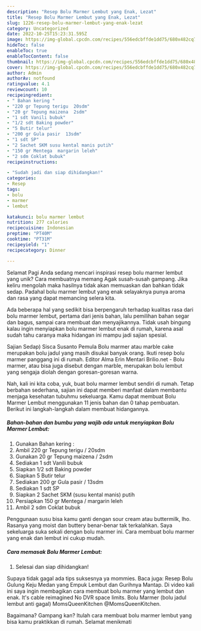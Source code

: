 ```yaml
---
description: "Resep Bolu Marmer Lembut yang Enak, Lezat"
title: "Resep Bolu Marmer Lembut yang Enak, Lezat"
slug: 1226-resep-bolu-marmer-lembut-yang-enak-lezat
category: Uncategorized
date: 2022-10-25T15:23:31.595Z
image: https://img-global.cpcdn.com/recipes/556edcbffde1dd75/680x482cq70/bolu-marmer-lembut-foto-resep-utama.jpg
hideToc: false
enableToc: true
enableTocContent: false
thumbnail: https://img-global.cpcdn.com/recipes/556edcbffde1dd75/680x482cq70/bolu-marmer-lembut-foto-resep-utama.jpg
cover: https://img-global.cpcdn.com/recipes/556edcbffde1dd75/680x482cq70/bolu-marmer-lembut-foto-resep-utama.jpg
author: Admin
authorAv: notfound
ratingvalue: 4.1
reviewcount: 10
recipeingredient:
- " Bahan kering "
- "220 gr Tepung terigu  20sdm"
- "20 gr Tepung maizena  2sdm"
- "1 sdt Vanili bubuk"
- "1/2 sdt Baking powder"
- "5 Butir telur"
- "200 gr Gula pasir  13sdm"
- "1 sdt SP"
- "2 Sachet SKM susu kental manis putih"
- "150 gr Mentega  margarin leleh"
- "2 sdm Coklat bubuk"
recipeinstructions:

- "Sudah jadi dan siap dihidangkan!"
categories:
- Resep
tags:
- bolu
- marmer
- lembut

katakunci: bolu marmer lembut 
nutrition: 277 calories
recipecuisine: Indonesian
preptime: "PT40M"
cooktime: "PT31M"
recipeyield: "1"
recipecategory: Dinner

---
```



Selamat Pagi Anda sedang mencari inspirasi resep bolu marmer lembut yang unik? Cara membuatnya memang Agak susah-susah gampang. Jika keliru mengolah maka hasilnya tidak akan memuaskan dan bahkan tidak sedap. Padahal bolu marmer lembut yang enak selayaknya punya aroma dan rasa yang dapat memancing selera kita.


Ada beberapa hal yang sedikit bisa berpengaruh terhadap kualitas rasa dari bolu marmer lembut, pertama dari jenis bahan, lalu pemilihan bahan segar dan bagus, sampai cara membuat dan menyajikannya. Tidak usah bingung kalau ingin menyiapkan bolu marmer lembut enak di rumah, karena asal sudah tahu caranya maka hidangan ini mampu jadi sajian spesial.

Sajian Sedap) Sisca Susanto Pemula Bolu marmer atau marble cake merupakan bolu jadul yang masih disukai banyak orang. Ikuti resep bolu marmer panggang ini di rumah. Editor Alma Erin Mentari Brilio.net - Bolu marmer, atau bisa juga disebut dengan marble, merupakan bolu lembut yang sengaja diolah dengan goresan-goresan warna.


Nah, kali ini kita coba, yuk, buat bolu marmer lembut sendiri di rumah. Tetap berbahan sederhana, sajian ini dapat memberi manfaat dalam membantu menjaga kesehatan tubuhmu sekeluarga. Kamu dapat membuat Bolu Marmer Lembut menggunakan 11 jenis bahan dan 0 tahap pembuatan. Berikut ini langkah-langkah dalam membuat hidangannya.

<!--inarticleads1-->

##### Bahan-bahan dan bumbu yang wajib ada untuk menyiapkan Bolu Marmer Lembut:

1. Gunakan  Bahan kering :
1. Ambil 220 gr Tepung terigu / 20sdm
1. Gunakan 20 gr Tepung maizena / 2sdm
1. Sediakan 1 sdt Vanili bubuk
1. Siapkan 1/2 sdt Baking powder
1. Siapkan 5 Butir telur
1. Sediakan 200 gr Gula pasir / 13sdm
1. Sediakan 1 sdt SP
1. Siapkan 2 Sachet SKM (susu kental manis) putih
1. Persiapkan 150 gr Mentega / margarin leleh
1. Ambil 2 sdm Coklat bubuk


Penggunaan susu bisa kamu ganti dengan sour cream atau buttermilk, lho. Rasanya yang moist dan buttery benar-benar tak terkalahkan. Saya sekeluarga suka sekali dengan bolu marmer ini. Cara membuat bolu marmer yang enak dan lembut ini cukup mudah. 

<!--inarticleads2-->

##### Cara memasak Bolu Marmer Lembut:


1. Selesai dan siap dihidangkan!

Supaya tidak gagal ada tips suksesnya ya mommies. Baca juga: Resep Bolu Gulung Keju Medan yang Empuk Lembut dan Gurihnya Mantap. Di video kali ini saya ingin membagikan cara membuat bolu marmer yang lembut dan enak. It&#39;s cable reimagined No DVR space limits. Bolu Marmer (bolu jadul lembut anti gagal) MomsQueenKitchen @MomsQueenKitchen. 

Bagaimana? Gampang kan? Itulah cara membuat bolu marmer lembut yang bisa kamu praktikkan di rumah. Selamat menikmati
